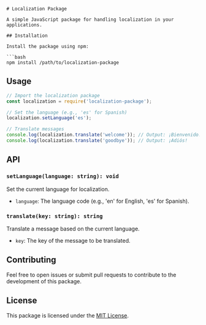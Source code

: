 ```
# Localization Package

A simple JavaScript package for handling localization in your applications.

## Installation

Install the package using npm:

```bash
npm install /path/to/localization-package
```

## Usage

```javascript
// Import the localization package
const localization = require('localization-package');

// Set the language (e.g., 'es' for Spanish)
localization.setLanguage('es');

// Translate messages
console.log(localization.translate('welcome')); // Output: ¡Bienvenido!
console.log(localization.translate('goodbye')); // Output: ¡Adiós!
```

## API

### `setLanguage(language: string): void`

Set the current language for localization.

- `language`: The language code (e.g., 'en' for English, 'es' for Spanish).

### `translate(key: string): string`

Translate a message based on the current language.

- `key`: The key of the message to be translated.

## Contributing

Feel free to open issues or submit pull requests to contribute to the development of this package.

## License

This package is licensed under the [MIT License](LICENSE).
```
